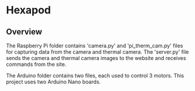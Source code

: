 # Hexapod

## Overview

The Raspberry Pi folder contains 'camera.py' and 'pi_therm_cam.py' files for capturing data from the camera and thermal camera. The 'server.py' file sends the camera and thermal camera images to the website and receives commands from the site.

The Arduino folder contains two files, each used to control 3 motors. This project uses two Arduino Nano boards.
